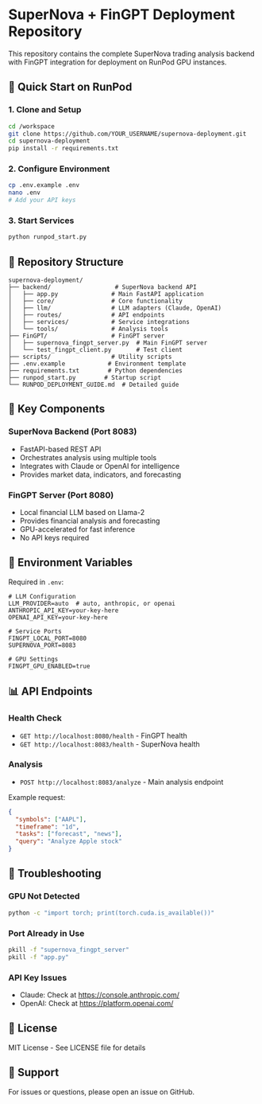 # SuperNova + FinGPT Deployment Repository

This repository contains the complete SuperNova trading analysis backend with FinGPT integration for deployment on RunPod GPU instances.

## 🚀 Quick Start on RunPod

### 1. Clone and Setup
```bash
cd /workspace
git clone https://github.com/YOUR_USERNAME/supernova-deployment.git
cd supernova-deployment
pip install -r requirements.txt
```

### 2. Configure Environment
```bash
cp .env.example .env
nano .env
# Add your API keys
```

### 3. Start Services
```bash
python runpod_start.py
```

## 📁 Repository Structure

```
supernova-deployment/
├── backend/                  # SuperNova backend API
│   ├── app.py               # Main FastAPI application
│   ├── core/                # Core functionality
│   ├── llm/                 # LLM adapters (Claude, OpenAI)
│   ├── routes/              # API endpoints
│   ├── services/            # Service integrations
│   └── tools/               # Analysis tools
├── FinGPT/                  # FinGPT server
│   ├── supernova_fingpt_server.py  # Main FinGPT server
│   └── test_fingpt_client.py       # Test client
├── scripts/                 # Utility scripts
├── .env.example            # Environment template
├── requirements.txt        # Python dependencies
├── runpod_start.py        # Startup script
└── RUNPOD_DEPLOYMENT_GUIDE.md  # Detailed guide
```

## 🔧 Key Components

### SuperNova Backend (Port 8083)
- FastAPI-based REST API
- Orchestrates analysis using multiple tools
- Integrates with Claude or OpenAI for intelligence
- Provides market data, indicators, and forecasting

### FinGPT Server (Port 8080)
- Local financial LLM based on Llama-2
- Provides financial analysis and forecasting
- GPU-accelerated for fast inference
- No API keys required

## 🔑 Environment Variables

Required in `.env`:
```env
# LLM Configuration
LLM_PROVIDER=auto  # auto, anthropic, or openai
ANTHROPIC_API_KEY=your-key-here
OPENAI_API_KEY=your-key-here

# Service Ports
FINGPT_LOCAL_PORT=8080
SUPERNOVA_PORT=8083

# GPU Settings
FINGPT_GPU_ENABLED=true
```

## 📊 API Endpoints

### Health Check
- `GET http://localhost:8080/health` - FinGPT health
- `GET http://localhost:8083/health` - SuperNova health

### Analysis
- `POST http://localhost:8083/analyze` - Main analysis endpoint

Example request:
```json
{
  "symbols": ["AAPL"],
  "timeframe": "1d",
  "tasks": ["forecast", "news"],
  "query": "Analyze Apple stock"
}
```

## 🐛 Troubleshooting

### GPU Not Detected
```bash
python -c "import torch; print(torch.cuda.is_available())"
```

### Port Already in Use
```bash
pkill -f "supernova_fingpt_server"
pkill -f "app.py"
```

### API Key Issues
- Claude: Check at https://console.anthropic.com/
- OpenAI: Check at https://platform.openai.com/

## 📝 License

MIT License - See LICENSE file for details

## 🤝 Support

For issues or questions, please open an issue on GitHub.